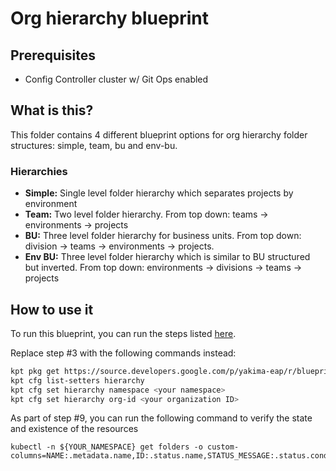 # Org hierarchy blueprint

## Prerequisites
- Config Controller cluster w/ Git Ops enabled

## What is this?
This folder contains 4 different blueprint options for org hierarchy folder structures: simple, team, bu and env-bu.

### Hierarchies
- **Simple:** Single level folder hierarchy which separates projects by environment
- **Team:** Two level folder hierarchy. From top down: teams -> environments -> projects
- **BU:** Three level folder hierarchy for business units. From top down: division -> teams -> environments -> projects.
- **Env BU:** Three level folder hierarchy which is similar to BU structured but inverted. From top down: environments -> divisions -> teams -> projects

## How to use it
To run this blueprint, you can run the steps listed [here](../../bootstrap/csr-git-ops-pipeline/#Making-your-first-git-ops-change).

Replace step #3 with the following commands instead:
```bash
kpt pkg get https://source.developers.google.com/p/yakima-eap/r/blueprints.git/blueprints/hierarchy/<hierarchy option>@master hierarchy
kpt cfg list-setters hierarchy
kpt cfg set hierarchy namespace <your namespace>
kpt cfg set hierarchy org-id <your organization ID>
```

As part of step #9, you can run the following command to verify the state and existence of the resources
```
kubectl -n ${YOUR_NAMESPACE} get folders -o custom-columns=NAME:.metadata.name,ID:.status.name,STATUS_MESSAGE:.status.conditions[0].message,STATUS:.status.conditions[0].type
```
